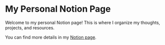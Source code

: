 # My Personal Notion Page

Welcome to my personal Notion page! This is where I organize my thoughts, projects, and resources.

You can find more details in my [Notion page](https://super-blackberry-ca4.notion.site/Personal-Home-42e0871332814d28909279d3768bae6d?pvs=4).
